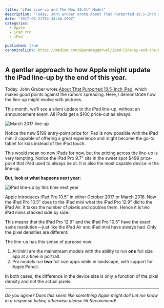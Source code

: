 ```yaml
---
title: "iPad Line-up and The New 10.5\" Model"
description: "Today, John Gruber wrote About That Purported 10.5-Inch iPad, which makes good points against the rumors spreading. Here, I demonstrate how the line-up might evolve with pictures. This month, we’ll…"
date: "2017-03-21T02:34:48.290Z"
categories: 
  - Apple
  - iPad Pro
  - iPad

published: true
canonicalLink: https://medium.com/@paramaggarwal/ipad-line-up-and-the-new-10-5-model-8a72dbe7f771
---
```


## A gentler approach to how Apple might update the iPad line-up by the end of this year.

Today, John Gruber wrote [About That Purported 10.5-Inch iPad](http://daringfireball.net/2017/03/about_that_10_point_5_inch_ipad "Permanent link to ‘About That Purported 10.5-Inch iPad’"), which makes good points against the rumors spreading. Here, I demonstrate how the line-up might evolve with pictures.

This month, we’ll see a silent update to the iPad line-up, without an announcement event. All iPads get a $100 price-cut as always.

![March 2017 line-up](/img/1*cd2jj2CXrpfbsgO3alPTyw.png)

Notice the new $199 entry-point price for iPad is now possible with the iPad mini 2 capable of offering a great experience and might become the go-to tablet for kids instead of the iPod touch.

This would mean no new iPads for now, but the pricing across the line-up is very tempting. Notice the iPad Pro 9.7" sits in the sweet spot $499 price-point that iPad used to always be at. It is also the most capable device in the line-up.

**But, look at what happens next year:**

![iPad line-up by this time next year](/img/1*VkjfYwemg7jgPpUzUapYJQ.png)

Apple introduces iPad Pro 10.5" in either October 2017 or March 2018. Now the iPad Pro 10.5" does to the iPad mini what the iPad Pro 12.9" did to the iPad Air. It takes the number of pixels and doubles them. Hence it is two iPad minis stacked side by side.

This means that the iPad Pro 12.9" and the iPad Pro 10.5" have the exact same resolution — just like the iPad Air and iPad mini have always had. Only the pixel densities are different.

The line-up has this sense of purpose now:

1.  Air/mini are the mainstream models with the ability to run **one** full size app at a time in portrait.
2.  Pro models run **two** full size apps while in landscape, with support for Apple Pencil.

In both cases, the difference in the device size is only a function of the pixel density and not the actual pixels.

---

_Do you agree? Does this seem like something Apple might do? Let me know in a response below, otherwise please hit Recommend!_
